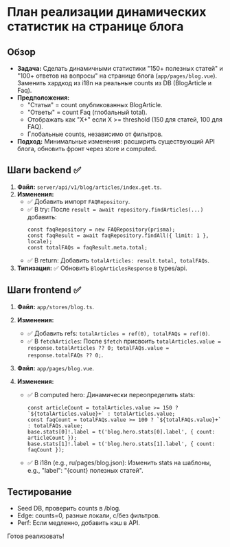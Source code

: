 # План реализации динамических статистик на странице блога

## Обзор

- **Задача:** Сделать динамичными статистики "150+ полезных статей" и "100+ ответов на вопросы" на странице блога (`app/pages/blog.vue`). Заменить хардкод из i18n на реальные counts из DB (BlogArticle и Faq).
- **Предположения:**
  - "Статьи" = count опубликованных BlogArticle.
  - "Ответы" = count Faq (глобальный total).
  - Отображать как "X+" если X >= threshold (150 для статей, 100 для FAQ).
  - Глобальные counts, независимо от фильтров.
- **Подход:** Минимальные изменения: расширить существующий API блога, обновить фронт через store и computed.

## Шаги backend ✅

1. **Файл:** `server/api/v1/blog/articles/index.get.ts`.
2. **Изменения:**
   - ✅ Добавить импорт `FAQRepository`.
   - ✅ В try: После `result = await repository.findArticles(...)` добавить:
     ```
     const faqRepository = new FAQRepository(prisma);
     const faqResult = await faqRepository.findAll({ limit: 1 }, locale);
     const totalFAQs = faqResult.meta.total;
     ```
   - ✅ В return: Добавить `totalArticles: result.total, totalFAQs`.
3. **Типизация:** ✅ Обновить `BlogArticlesResponse` в types/api.

## Шаги frontend ✅

1. **Файл:** `app/stores/blog.ts`.
2. **Изменения:**
   - ✅ Добавить refs: `totalArticles = ref(0), totalFAQs = ref(0)`.
   - ✅ В `fetchArticles`: После `$fetch` присвоить `totalArticles.value = response.totalArticles ?? 0; totalFAQs.value = response.totalFAQs ?? 0;`.

3. **Файл:** `app/pages/blog.vue`.
4. **Изменения:**
   - ✅ В computed hero: Динамически переопределить stats:
     ```
     const articleCount = totalArticles.value >= 150 ? `${totalArticles.value}+` : totalArticles.value;
     const faqCount = totalFAQs.value >= 100 ? `${totalFAQs.value}+` : totalFAQs.value;
     base.stats[0]!.label = t('blog.hero.stats[0].label', { count: articleCount });
     base.stats[1]!.label = t('blog.hero.stats[1].label', { count: faqCount });
     ```
   - ✅ В i18n (e.g., ru/pages/blog.json): Изменить stats на шаблоны, e.g., "label": "{count} полезных статей".

## Тестирование

- Seed DB, проверить counts в /blog.
- Edge: counts=0, разные локали, с/без фильтров.
- Perf: Если медленно, добавить кэш в API.

Готов реализовать!
